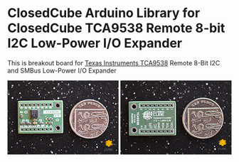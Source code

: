 ClosedCube Arduino Library for
ClosedCube TCA9538 Remote 8-bit I2C Low-Power I/O Expander
======================================================================================================

This is breakout board for [Texas Instruments TCA9538](http://www.ti.com/product/TCA9538) Remote 8-Bit I2C and SMBus Low-Power I/O Expander

[![](https://github.com/closedcube/ClosedCube_TCA9538_Arduino/blob/master/images/B362_TCA9538_Pic1.jpg)](https://www.tindie.com/stores/closedcube/)
[![](https://github.com/closedcube/ClosedCube_TCA9538_Arduino/blob/master/images/B362_TCA9538_Pic2.jpg)](https://www.tindie.com/stores/closedcube/)




